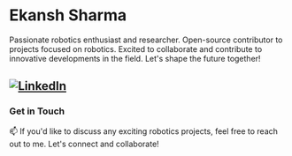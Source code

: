 # Ekansh Sharma

Passionate robotics enthusiast and researcher. Open-source contributor to projects focused on robotics. Excited to collaborate and contribute to innovative developments in the field. Let's shape the future together!

[![LinkedIn](https://img.shields.io/badge/LinkedIn-Ekansh%20Sharma-blue?style=flat-square&logo=linkedin)](https://www.linkedin.com/in/ekansh-sharma/)
---

### Get in Touch

📫 If you'd like to discuss any exciting robotics projects, feel free to reach out to me. Let's connect and collaborate!
